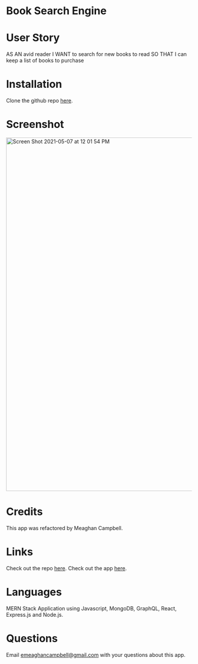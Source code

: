 # Book Search Engine

# User Story
AS AN avid reader
I WANT to search for new books to read
SO THAT I can keep a list of books to purchase

# Installation
Clone the github repo [here](https://github.com/MeaghanCampbell/book-search-engine).

# Screenshot
<img width="959" alt="Screen Shot 2021-05-07 at 12 01 54 PM" src="https://user-images.githubusercontent.com/74511935/117483940-0c9d7680-af2c-11eb-8236-c58d388c37e8.png">

# Credits
This app was refactored by Meaghan Campbell.

# Links
Check out the repo [here](#).
Check out the app [here](#).

# Languages
MERN Stack Application using Javascript, MongoDB, GraphQL, React, Express.js and Node.js.

# Questions
Email emeaghancampbell@gmail.com with your questions about this app.